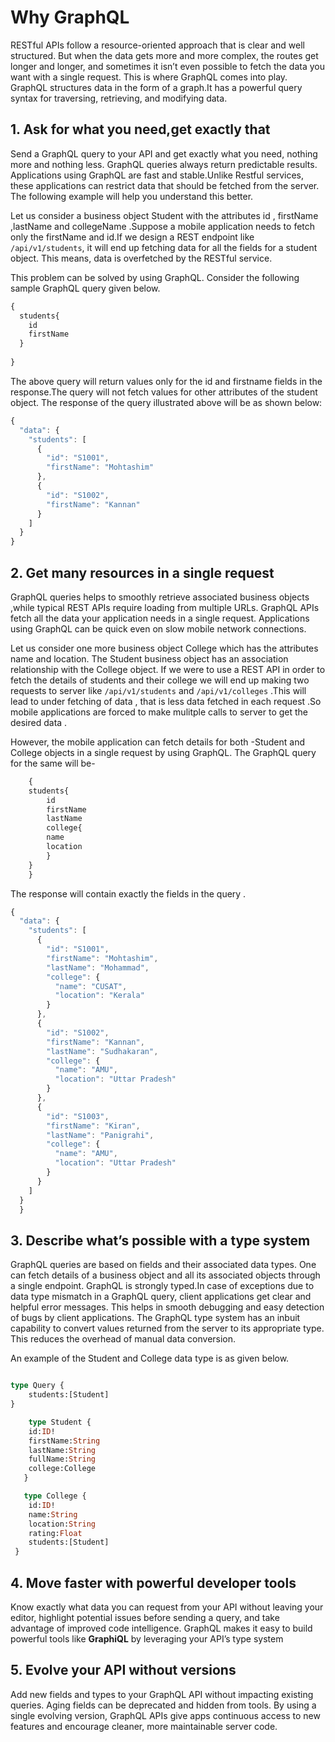 
# Why GraphQL

RESTful APIs follow a resource-oriented approach that is clear and well structured. But when the data gets more and more complex, the routes get longer and longer, and sometimes it isn’t even possible to fetch the data you want with a single request. This is where GraphQL comes into play. 
GraphQL structures data in the form of a graph.It has a powerful query syntax for traversing, retrieving, and modifying data.

## 1. Ask for what you need,get exactly that

Send a GraphQL query to your API and get exactly what you need, nothing more and nothing less. GraphQL queries always return predictable results. Applications using GraphQL are fast and stable.Unlike Restful services, these applications can restrict data that should be fetched from the server. The following example will help you understand this better.

Let us consider a business object Student with the attributes id , firstName ,lastName and collegeName .Suppose a mobile application needs to fetch only the firstName and id.If we design a REST endpoint like `/api/v1/students`, it will end up fetching data for all the fields for a student object. This means, data is overfetched by the RESTful service. 

This problem can be solved by using GraphQL. Consider the following sample GraphQL query given below.

```javascript
{
  students{
    id
    firstName
  }
  
}

```

The above query will return values only for the id and firstname fields in the response.The query will not fetch values for other attributes of the student object. The response of the query illustrated above will be as shown below:

```javascript
{
  "data": {
    "students": [
      {
        "id": "S1001",
        "firstName": "Mohtashim"
      },
      {
        "id": "S1002",
        "firstName": "Kannan"
      }
    ]
  }
}

```

## 2. Get many resources in a single request

GraphQL queries  helps to smoothly retrieve associated business objects ,while typical REST APIs require loading from multiple URLs. GraphQL APIs fetch all the data your application needs in a single request. Applications using GraphQL can be quick even on slow mobile network connections.  

Let us consider one more business object College which has the attributes name and location. The Student business object has an association relationship with the College object. If we were to use a REST API in order to fetch the details of students and their college we will end up making two requests to server like `/api/v1/students` and `/api/v1/colleges` .This will lead to under fetching of data , that is less data fetched in each request .So mobile applications are forced to make mulitple calls to server to get the desired data .

However, the mobile application can fetch details for both -Student and College objects in a single request by using GraphQL. The GraphQL query for the same will be- 

```javascript
    {
    students{
        id
        firstName
        lastName
        college{
        name
        location
        }
    }
    }
```

The response will contain exactly the fields in the query .

```javascript
{
  "data": {
    "students": [
      {
        "id": "S1001",
        "firstName": "Mohtashim",
        "lastName": "Mohammad",
        "college": {
          "name": "CUSAT",
          "location": "Kerala"
        }
      },
      {
        "id": "S1002",
        "firstName": "Kannan",
        "lastName": "Sudhakaran",
        "college": {
          "name": "AMU",
          "location": "Uttar Pradesh"
        }
      },
      {
        "id": "S1003",
        "firstName": "Kiran",
        "lastName": "Panigrahi",
        "college": {
          "name": "AMU",
          "location": "Uttar Pradesh"
        }
      }
    ]
  }
  }

```

## 3. Describe what’s possible with a type system

GraphQL queries are based on fields and their associated data types. One can fetch details of a business object and all its associated objects through a single endpoint. 
GraphQL is strongly typed.In case of exceptions due to data type mismatch in a GraphQL query, client applications get clear and helpful error messages. This helps in smooth debugging and easy detection of bugs by client applications. 
The GraphQL type system has an inbuit capability to convert values returned from the server to its appropriate type. This reduces the overhead of manual data conversion.

 An example of the Student and College data type is as given below.

```graphql

type Query {
    students:[Student]
}

    type Student {
    id:ID!
    firstName:String
    lastName:String
    fullName:String
    college:College
   }

   type College {
    id:ID!
    name:String
    location:String
    rating:Float
    students:[Student]
 }


  ```

## 4. Move faster with powerful developer tools

Know exactly what data you can request from your API without leaving your editor, highlight potential issues before sending a query, and take advantage of improved code intelligence. GraphQL makes it easy to build powerful tools like **GraphiQL** by leveraging your API’s type system

## 5. Evolve your API without versions

Add new fields and types to your GraphQL API without impacting existing queries. Aging fields can be deprecated and hidden from tools. By using a single evolving version, GraphQL APIs give apps continuous access to new features and encourage cleaner, more maintainable server code.

